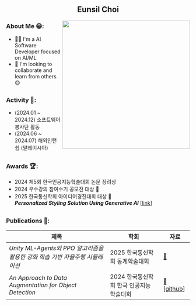 <div align="center">
  
  ## Eunsil Choi

</div>

<img src="https://github.com/user-attachments/assets/4460422e-cfb8-4fd9-99b4-3fc2c666ecc8" align="right" width="350">

### About Me 😁:

- 👩‍💻 I'm a AI Software Developer focused on AI/ML  
- 🤝 I'm looking to collaborate and learn from others 😊

<a></a>
---

### Activity 🌟:

- (2024.01 ~ 2024.12) 소프트웨어봉사단 활동  
- (2024.06 ~ 2024.07) 해외인턴쉽 (말레이시아)  

<a></a>
---

### Awards 🏆:

- 2024 제5회 한국인공지능학술대회 논문 장려상  
- 2024 우수강의 참여수기 공모전 대상 🥇  
- 2025 한국통신학회 아이디어경진대회 대상 🥇 </br>
  ***Personalized Styling Solution Using Generative AI*** [[link](https://conf.kics.or.kr/ideaContest#evaluation)]

<a></a>
---

### Publications 📄:
| 제목 | 학회 | 자료 |
|----------------|----------------|----------------|
| *Unity ML-Agents와 PPO 알고리즘을 활용한 강화 학습 기반 자율주행 시뮬레이션* | 2025 한국통신학회 동계학술대회 |  [🔗]() |
| *An Approach to Data Augmentation for Object Detection* | 2024 한국통신학회 한국 인공지능 학술대회 | [🔗](https://www.dbpia.co.kr/journal/articleDetail?nodeId=NODE11949311) [[github]()] |
